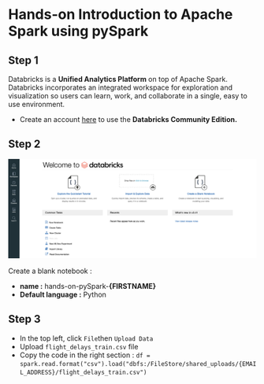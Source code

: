 # Hands-on Introduction to Apache Spark using pySpark



## Step 1


Databricks is a **Unified Analytics Platform** on top of Apache Spark. Databricks incorporates an integrated workspace for exploration and visualization so users can learn, work, and collaborate in a single, easy to use environment.

- Create an account [here](https://community.cloud.databricks.com/login.html) to use the **Databricks Community Edition.**


## Step 2

![plot](databricks/welcome_db.png)


Create a blank notebook :
- **name :** hands-on-pySpark-**{FIRSTNAME}**
- **Default language :** Python



## Step 3

- In the top left, click `File`then `Upload Data`
- Upload `flight_delays_train.csv` file 
- Copy the code in the right section : 
`df = spark.read.format("csv").load("dbfs:/FileStore/shared_uploads/{EMAIL_ADDRESS}/flight_delays_train.csv")`



